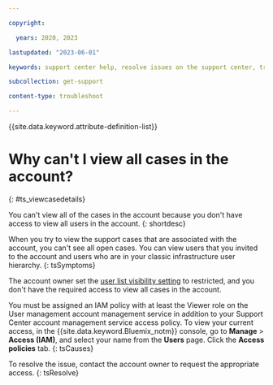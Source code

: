 ```yaml
---

copyright:

  years: 2020, 2023

lastupdated: "2023-06-01"

keywords: support center help, resolve issues on the support center, trouble support center, personalized help

subcollection: get-support

content-type: troubleshoot

---
```


{{site.data.keyword.attribute-definition-list}}

# Why can't I view all cases in the account?
{: #ts_viewcasedetails}

You can't view all of the cases in the account because you don't have access to view all users in the account.
{: shortdesc}

When you try to view the support cases that are associated with the account, you can't see all open cases. You can view users that you invited to the account and users who are in your classic infrastructure user hierarchy.
{: tsSymptoms}

The account owner set the [user list visibility setting](/docs/account?topic=account-iam-user-setting#userlistview) to restricted, and you don't have the required access to view all cases in the account.

You must be assigned an IAM policy with at least the Viewer role on the User management account management service in addition to your Support Center account management service access policy. To view your current access, in the {{site.data.keyword.Bluemix_notm}} console, go to **Manage** > **Access (IAM)**, and select your name from the **Users** page. Click the **Access policies** tab.
{: tsCauses}

To resolve the issue, contact the account owner to request the appropriate access.
{: tsResolve}
